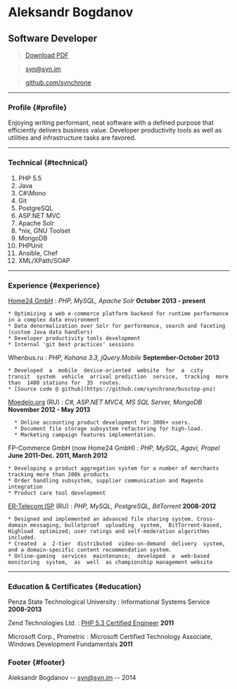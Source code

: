 # Aleksandr Bogdanov
## Software Developer

> [Download PDF](aleksandr%20bogdanov%20software%20developer.pdf)

> [syn@syn.im](syn@syn.im)

> [github.com/synchrone](https://github.com/synchrone)

------

### Profile {#profile}

Enjoying writing performant, neat software with a defined purpose that efficiently delivers business value. Developer productivity tools as well as utilities and infrastructure tasks are favored.

------

### Technical {#technical}

1. PHP 5.5
2. Java
3. C#\Mono
1. Git
2. PostgreSQL
3. ASP.NET MVC
1. Apache Solr
2. *nix, GNU Toolset
3. MongoDB
1. PHPUnit
2. Ansible, Chef
3. XML/XPath/SOAP

------


### Experience {#experience}
[Home24 GmbH](http://home24.de)
: *PHP, MySQL, Apache Solr*
  __October 2013 - present__

    * Optimizing a web e-commerce platform backend for runtime performance in a complex data environment
    * Data denormalization over Solr for performance, search and faceting (custom Java data handlers)
    * Developer productivity tools development
    * Internal 'git best practices' sessions


Whenbus.ru
: *PHP, Kohana 3.3, jQuery.Mobile*
  __September-October 2013__

    * Developed  a  mobile  device-oriented  website  for  a  city  transit  system  vehicle  arrival prediction  service,  tracking  more  than  1400 stations for  35  routes.
    * [Source code @ github](https://github.com/synchrone/busstop-pnz)

[Moedelo.org](http://modedelo.org) (RU)
: *C#, ASP.NET MVC4, MS SQL Server, MongoDB*
  __November 2012 - May 2013__

      * Online accounting product development for 300k+ users.
      * Document file storage subsystem refactoring for high-load.
      * Marketing campaign features implementation.

FP-Commerce GmbH (now Home24 GmbH)
: *PHP, MySQL, Agavi, Propel*
  __June 2011-Dec. 2011, March 2012__

    * Developing a product aggregation system for a number of merchants tracking more than 200k products
    * Order handling subsystem, supplier communication and Magento integration
    * Product care tool development

[ER-Telecom ISP](http://domru.ru) (RU)
: *PHP, MySQL, PostgreSQL, BitTorrent*
__2008-2012__

    * Designed and implemented an advanced file sharing system. Cross-domain messaging, bulletproof  uploading  system,  BitTorrent-based, Highload  optimized; user ratings and self-moderation algorithms included.
    * Created  a  2-tier  distributed  video-on-demand  delivery  system,  and a domain-specific content recommendation system.
    * Online-gaming  services  maintenance;  developed  a  web-based  monitoring  system,  as  well  as championship management website

------

### Education & Certificates {#education}
Penza State Technological University
: Informational Systems Service
  __2008-2013__

Zend Technologies Ltd.
: [PHP 5.3 Certified Engineer](http://www.zend.com/en/store/education/certification/yellow-pages.php#show-ClientCandidateID=ZEND017736)
    __2011__

Microsoft Corp., Prometric
: Microsoft Certified Technology Associate,
  Windows Development Fundamentals
    __2011__

### Footer {#footer}

Aleksandr Bogdanov -- [syn@syn.im](syn@syn.im) -- 2014